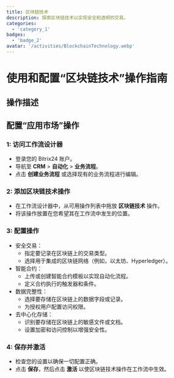 ```yaml
---
title: 区块链技术
description: 探索区块链技术以实现安全和透明的交易。
categories: 
  - 'category_1'
badges: 
  - 'badge_2'
avatar: '/activities/BlockchainTechnology.webp'
---
```

# 使用和配置“区块链技术”操作指南

## 操作描述

## **配置“应用市场”操作**

### 1: 访问工作流设计器
- 登录您的 Bitrix24 账户。
- 导航至 **CRM** > **自动化** > **业务流程**。
- 点击 **创建业务流程** 或选择现有的业务流程进行编辑。

### 2: 添加区块链技术操作
- 在工作流设计器中，从可用操作列表中拖放 **区块链技术** 操作。
- 将该操作放置在您希望其在工作流中发生的位置。

### 3: 配置操作
- 安全交易：
  - 指定要记录在区块链上的交易类型。
  - 选择用于集成的区块链网络（例如，以太坊、Hyperledger）。
- 智能合约：
  - 上传或创建智能合约模板以实现自动化流程。
  - 定义合约执行的触发器和条件。
- 数据完整性：
  - 选择要存储在区块链上的数据字段或记录。
  - 为授权用户配置访问权限。
- 去中心化存储：
  - 识别要存储在区块链上的敏感文件或文档。
  - 设置加密和访问控制以增强安全性。

### 4: 保存并激活
- 检查您的设置以确保一切配置正确。
- 点击 **保存**，然后点击 **激活** 以使区块链技术操作在工作流中生效。